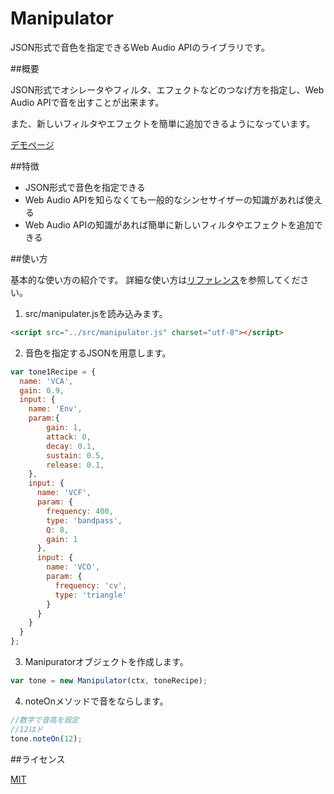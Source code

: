 # Manipulator

JSON形式で音色を指定できるWeb Audio APIのライブラリです。

##概要

JSON形式でオシレータやフィルタ、エフェクトなどのつなげ方を指定し、Web Audio APIで音を出すことが出来ます。

また、新しいフィルタやエフェクトを簡単に追加できるようになっています。

[デモページ](http://taro0628.github.io/manipulator/docs)

##特徴

- JSON形式で音色を指定できる
- Web Audio APIを知らなくても一般的なシンセサイザーの知識があれば使える
- Web Audio APIの知識があれば簡単に新しいフィルタやエフェクトを追加できる

##使い方

基本的な使い方の紹介です。
詳細な使い方は[リファレンス](reference.md)を参照してください。

1. src/manipulater.jsを読み込みます。

  ```html
  <script src="../src/manipulator.js" charset="utf-8"></script>
  ```

2. 音色を指定するJSONを用意します。

  ```js
  var tone1Recipe = {
    name: 'VCA',
    gain: 0.9,
    input: {
      name: 'Env',
      param:{
          gain: 1,
          attack: 0,
          decay: 0.1,
          sustain: 0.5,
          release: 0.1,
      },
      input: {
        name: 'VCF',
        param: {
          frequency: 400,
          type: 'bandpass',
          Q: 8,
          gain: 1
        },
        input: {
          name: 'VCO',
          param: {
            frequency: 'cv',
            type: 'triangle'
          }
        }
      }
    }
  };
  ```

3. Manipuratorオブジェクトを作成します。

  ```js
  var tone = new Manipulator(ctx, toneRecipe);
  ```

4. noteOnメソッドで音をならします。

  ```js
  //数字で音高を設定
  //12はド
  tone.noteOn(12);
  ```

##ライセンス

[MIT](http://b4b4r07.mit-license.org)
